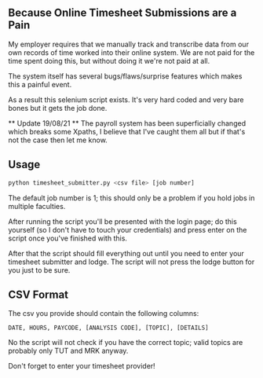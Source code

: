 ## Because Online Timesheet Submissions are a Pain ##

My employer requires that we manually track and transcribe data from our own records of time worked into their online system. We are not paid for the time spent doing this, but without doing it we're not paid at all. 

The system itself has several bugs/flaws/surprise features which makes this a painful event. 

As a result this selenium script exists. It's very hard coded and very bare bones but it gets the job done.

** Update 19/08/21 **
The payroll system has been superficially changed which breaks some Xpaths, I believe that I've caught them all but if that's not the case then let me know.

## Usage ##

```bash
python timesheet_submitter.py <csv file> [job number]
```

The default job number is 1; this should only be a problem if you hold jobs in multiple faculties.

After running the script you'll be presented with the login page; do this yourself (so I don't have to touch your credentials) and press enter on the script once you've finished with this.

After that the script should fill everything out until you need to enter your timesheet submitter and lodge. The script will not press the lodge button for you just to be sure.


## CSV Format ##

The csv you provide should contain the following columns:

```
DATE, HOURS, PAYCODE, [ANALYSIS CODE], [TOPIC], [DETAILS]
```

No the script will not check if you have the correct topic; valid topics are probably only TUT and MRK anyway.

Don't forget to enter your timesheet provider!
